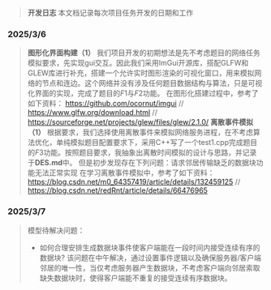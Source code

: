 >**开发日志**
>本文档记录每次项目任务开发的日期和工作

### 2025/3/6
>**图形化界面构建（1）**
>我们项目开发的初期想法是先不考虑题目的网络任务模拟要求，先实现gui交互。因此我们采用ImGui开源库，搭配GLFW和GLEW库进行补充，搭建一个允许实时图形渲染的可视化窗口，用来模拟网络的节点和连边。这个网络并没有涉及任何题目数据结构与算法，只是可视化界面的实现，完成了题目的$F1$与$F2$功能。
>在图形化搭建过程中，参考了如下资料：
><https://github.com/ocornut/imgui>
>//
><https://www.glfw.org/download.html>
>//
><https://sourceforge.net/projects/glew/files/glew/2.1.0/>
>**离散事件模拟（1）**
>根据要求，我们选择使用离散事件来模拟网络服务进程，在不考虑算法优化，单纯模拟题目配置要求下，采用C++写了一个test1.cpp完成题目的$F3$功能。按照题目要求，我抽象出离散时间模拟的设计与思路，并记录于**DES.md**中。
>但是初步发现存在下列问题：请求邻居传输缺乏的数据块功能无法正常实现
>在学习离散事件模拟中，参考了如下资料：
><https://blog.csdn.net/m0_64357419/article/details/132459125>
>//
><https://blog.csdn.net/redRnt/article/details/66476965>

### 2025/3/7
>模型待解决问题：
>* 如何合理安排生成数据块事件使客户端能在一段时间内接受连续有序的数据块?
>该问题在中午解决，通过设置事件逻辑以及确保服务器/客户端邻居的唯一性，当仅考虑服务器产生数据块，不考虑客户端向邻居索取缺失数据块时，使得客户端能不重复的接受连续有序数据块。